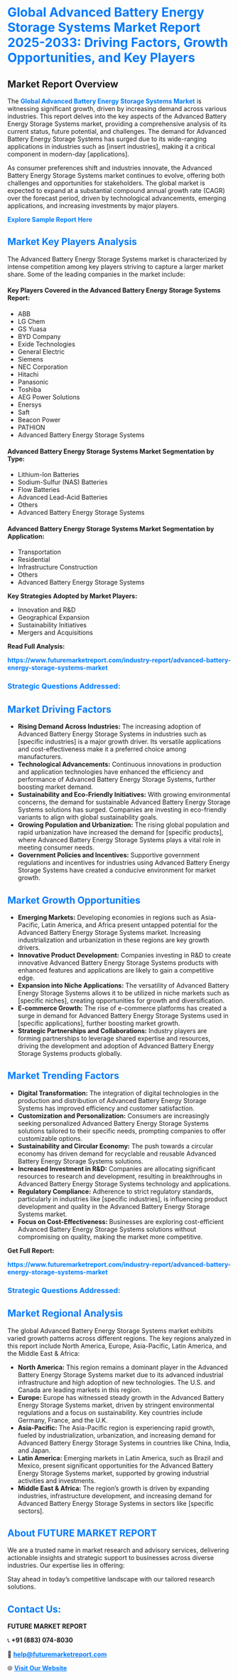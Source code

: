 <h1 style="color: #007BFF;">Global Advanced Battery Energy Storage Systems Market Report 2025-2033: Driving Factors, Growth Opportunities, and Key Players</h1>

<section id="overview">
<h2>Market Report Overview</h2>
<p>The <a href="https://www.futuremarketreport.com/industry-report/advanced-battery-energy-storage-systems-market" style="color: #007BFF; text-decoration: none;"><strong>Global Advanced Battery Energy Storage Systems Market</strong></a> is witnessing significant growth, driven by increasing demand across various industries. This report delves into the key aspects of the Advanced Battery Energy Storage Systems market, providing a comprehensive analysis of its current status, future potential, and challenges. The demand for Advanced Battery Energy Storage Systems has surged due to its wide-ranging applications in industries such as [insert industries], making it a critical component in modern-day [applications].</p>
<p>As consumer preferences shift and industries innovate, the Advanced Battery Energy Storage Systems market continues to evolve, offering both challenges and opportunities for stakeholders. The global market is expected to expand at a substantial compound annual growth rate (CAGR) over the forecast period, driven by technological advancements, emerging applications, and increasing investments by major players.</p>
</section>

<section id="overview">
<p><a href="https://www.futuremarketreport.com/request-sample/reportId=99750" style="color: #007BFF; text-decoration: none;"><strong>Explore Sample Report Here</strong></a></p>
</section>

<section id="key-players">
<h2 style="color: #007BFF;">Market Key Players Analysis</h2>
<p>The Advanced Battery Energy Storage Systems market is characterized by intense competition among key players striving to capture a larger market share. Some of the leading companies in the market include:</p>
<h4>Key Players Covered in the Advanced Battery Energy Storage Systems Report:</h4>
<ul><li>ABB</li><li>LG Chem</li><li>GS Yuasa</li><li>BYD Company</li><li>Exide Technologies</li><li>General Electric</li><li>Siemens</li><li>NEC Corporation</li><li>Hitachi</li><li>Panasonic</li><li>Toshiba</li><li>AEG Power Solutions</li><li>Enersys</li><li>Saft</li><li>Beacon Power</li><li>PATHION</li><li>Advanced Battery Energy Storage Systems</li></ul>
<h4>Advanced Battery Energy Storage Systems Market Segmentation by Type:</h4>
<ul><li>Lithium-Ion Batteries</li><li>Sodium-Sulfur (NAS) Batteries</li><li>Flow Batteries</li><li>Advanced Lead-Acid Batteries</li><li>Others</li><li>Advanced Battery Energy Storage Systems</li></ul>

<h4>Advanced Battery Energy Storage Systems Market Segmentation by Application:</h4>
<ul><li>Transportation</li><li>Residential</li><li>Infrastructure Construction</li><li>Others</li><li>Advanced Battery Energy Storage Systems</li></ul>
<p><strong>Key Strategies Adopted by Market Players:</strong></p>
<ul>
<li>Innovation and R&D</li>
<li>Geographical Expansion</li>
<li>Sustainability Initiatives</li>
<li>Mergers and Acquisitions</li>
</ul>
</section>

<section>
<p><strong>Read Full Analysis: </strong></p><a href="https://www.futuremarketreport.com/industry-report/advanced-battery-energy-storage-systems-market" style="color: #007BFF; text-decoration: none;"><strong>https://www.futuremarketreport.com/industry-report/advanced-battery-energy-storage-systems-market</strong></a>
<h3 style="color: #007BFF;">Strategic Questions Addressed:</h3>
</section>

<section id="driving-factors">
<h2 style="color: #007BFF;">Market Driving Factors</h2>
<ul>
<li><strong>Rising Demand Across Industries:</strong> The increasing adoption of Advanced Battery Energy Storage Systems in industries such as [specific industries] is a major growth driver. Its versatile applications and cost-effectiveness make it a preferred choice among manufacturers.</li>
<li><strong>Technological Advancements:</strong> Continuous innovations in production and application technologies have enhanced the efficiency and performance of Advanced Battery Energy Storage Systems, further boosting market demand.</li>
<li><strong>Sustainability and Eco-Friendly Initiatives:</strong> With growing environmental concerns, the demand for sustainable Advanced Battery Energy Storage Systems solutions has surged. Companies are investing in eco-friendly variants to align with global sustainability goals.</li>
<li><strong>Growing Population and Urbanization:</strong> The rising global population and rapid urbanization have increased the demand for [specific products], where Advanced Battery Energy Storage Systems plays a vital role in meeting consumer needs.</li>
<li><strong>Government Policies and Incentives:</strong> Supportive government regulations and incentives for industries using Advanced Battery Energy Storage Systems have created a conducive environment for market growth.</li>
</ul>
</section>

<section id="growth-opportunities">
<h2 style="color: #007BFF;">Market Growth Opportunities</h2>
<ul>
<li><strong>Emerging Markets:</strong> Developing economies in regions such as Asia-Pacific, Latin America, and Africa present untapped potential for the Advanced Battery Energy Storage Systems market. Increasing industrialization and urbanization in these regions are key growth drivers.</li>
<li><strong>Innovative Product Development:</strong> Companies investing in R&D to create innovative Advanced Battery Energy Storage Systems products with enhanced features and applications are likely to gain a competitive edge.</li>
<li><strong>Expansion into Niche Applications:</strong> The versatility of Advanced Battery Energy Storage Systems allows it to be utilized in niche markets such as [specific niches], creating opportunities for growth and diversification.</li>
<li><strong>E-commerce Growth:</strong> The rise of e-commerce platforms has created a surge in demand for Advanced Battery Energy Storage Systems used in [specific applications], further boosting market growth.</li>
<li><strong>Strategic Partnerships and Collaborations:</strong> Industry players are forming partnerships to leverage shared expertise and resources, driving the development and adoption of Advanced Battery Energy Storage Systems products globally.</li>
</ul>
</section>

<section id="trending-factors">
<h2 style="color: #007BFF;">Market Trending Factors</h2>
<ul>
<li><strong>Digital Transformation:</strong> The integration of digital technologies in the production and distribution of Advanced Battery Energy Storage Systems has improved efficiency and customer satisfaction.</li>
<li><strong>Customization and Personalization:</strong> Consumers are increasingly seeking personalized Advanced Battery Energy Storage Systems solutions tailored to their specific needs, prompting companies to offer customizable options.</li>
<li><strong>Sustainability and Circular Economy:</strong> The push towards a circular economy has driven demand for recyclable and reusable Advanced Battery Energy Storage Systems solutions.</li>
<li><strong>Increased Investment in R&D:</strong> Companies are allocating significant resources to research and development, resulting in breakthroughs in Advanced Battery Energy Storage Systems technology and applications.</li>
<li><strong>Regulatory Compliance:</strong> Adherence to strict regulatory standards, particularly in industries like [specific industries], is influencing product development and quality in the Advanced Battery Energy Storage Systems market.</li>
<li><strong>Focus on Cost-Effectiveness:</strong> Businesses are exploring cost-efficient Advanced Battery Energy Storage Systems solutions without compromising on quality, making the market more competitive.</li>
</ul>
</section>

<section>
<p><strong>Get Full Report: </strong></p><a href="https://www.futuremarketreport.com/industry-report/advanced-battery-energy-storage-systems-market" style="color: #007BFF; text-decoration: none;"><strong>https://www.futuremarketreport.com/industry-report/advanced-battery-energy-storage-systems-market</strong></a>
<h3 style="color: #007BFF;">Strategic Questions Addressed:</h3>
</section>


<section id="regional-analysis">
<h2 style="color: #007BFF;">Market Regional Analysis</h2>
<p>The global Advanced Battery Energy Storage Systems market exhibits varied growth patterns across different regions. The key regions analyzed in this report include North America, Europe, Asia-Pacific, Latin America, and the Middle East & Africa:</p>
<ul>
<li><strong>North America:</strong> This region remains a dominant player in the Advanced Battery Energy Storage Systems market due to its advanced industrial infrastructure and high adoption of new technologies. The U.S. and Canada are leading markets in this region.</li>
<li><strong>Europe:</strong> Europe has witnessed steady growth in the Advanced Battery Energy Storage Systems market, driven by stringent environmental regulations and a focus on sustainability. Key countries include Germany, France, and the U.K.</li>
<li><strong>Asia-Pacific:</strong> The Asia-Pacific region is experiencing rapid growth, fueled by industrialization, urbanization, and increasing demand for Advanced Battery Energy Storage Systems in countries like China, India, and Japan.</li>
<li><strong>Latin America:</strong> Emerging markets in Latin America, such as Brazil and Mexico, present significant opportunities for the Advanced Battery Energy Storage Systems market, supported by growing industrial activities and investments.</li>
<li><strong>Middle East & Africa:</strong> The region’s growth is driven by expanding industries, infrastructure development, and increasing demand for Advanced Battery Energy Storage Systems in sectors like [specific sectors].</li>
</ul>
</section>

<footer>
<h2 style="color: #007BFF;">About FUTURE MARKET REPORT</h2>
<p>We are a trusted name in market research and advisory services, delivering actionable insights and strategic support to businesses across diverse industries. Our expertise lies in offering:</p>

<p>Stay ahead in today’s competitive landscape with our tailored research solutions.</p>

<h2 style="color: #007BFF;">Contact Us:</h2>
<p><strong>FUTURE MARKET REPORT</strong></p>
<p>📞 <strong>+91 (883) 074-8030</strong></p>
<p>📧 <strong><a href="mailto:help@futuremarketreport.com" style="color: #007BFF;">help@futuremarketreport.com</a></strong></p>
<p>🌐 <strong><a href="https://www.futuremarketreport.com/" style="color: #007BFF;">Visit Our Website</a></strong></p>
</footer>